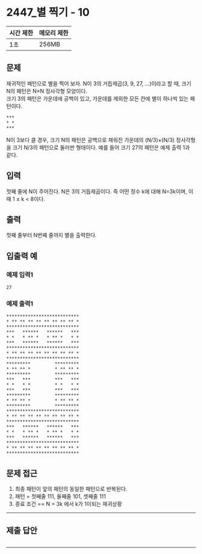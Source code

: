 # 2447_별 찍기 - 10

|시간 제한|메모리 제한|
|----|----|
|1초|256MB|

## 문제
재귀적인 패턴으로 별을 찍어 보자. N이 3의 거듭제곱(3, 9, 27, ...)이라고 할 때, 크기 N의 패턴은 N×N 정사각형 모양이다.<br>
크기 3의 패턴은 가운데에 공백이 있고, 가운데를 제외한 모든 칸에 별이 하나씩 있는 패턴이다.<br>
```
***
* *
***
```
N이 3보다 클 경우, 크기 N의 패턴은 공백으로 채워진 가운데의 (N/3)×(N/3) 정사각형을 크기 N/3의 패턴으로 둘러싼 형태이다. 예를 들어 크기 27의 패턴은 예제 출력 1과 같다.

## 입력
첫째 줄에 N이 주어진다. N은 3의 거듭제곱이다. 즉 어떤 정수 k에 대해 N=3k이며, 이때 1 ≤ k < 8이다.

## 출력
첫째 줄부터 N번째 줄까지 별을 출력한다.

## 입출력 예
### 예제 입력1
```
27
```
### 예제 출력1
```
***************************
* ** ** ** ** ** ** ** ** *
***************************
***   ******   ******   ***
* *   * ** *   * ** *   * *
***   ******   ******   ***
***************************
* ** ** ** ** ** ** ** ** *
***************************
*********         *********
* ** ** *         * ** ** *
*********         *********
***   ***         ***   ***
* *   * *         * *   * *
***   ***         ***   ***
*********         *********
* ** ** *         * ** ** *
*********         *********
***************************
* ** ** ** ** ** ** ** ** *
***************************
***   ******   ******   ***
* *   * ** *   * ** *   * *
***   ******   ******   ***
***************************
* ** ** ** ** ** ** ** ** *
***************************
```

## 문제 접근
1. 최종 패턴이 앞의 패턴의 동일한 패턴으로 반복된다.
2. 패턴 = 첫째줄 111, 둘째줄 101, 셋째줄 111
3. 종료 조건 == N = 3k 에서 k가 1이되는 재귀상황

--- 

## 제출 답안

```python

```
---
